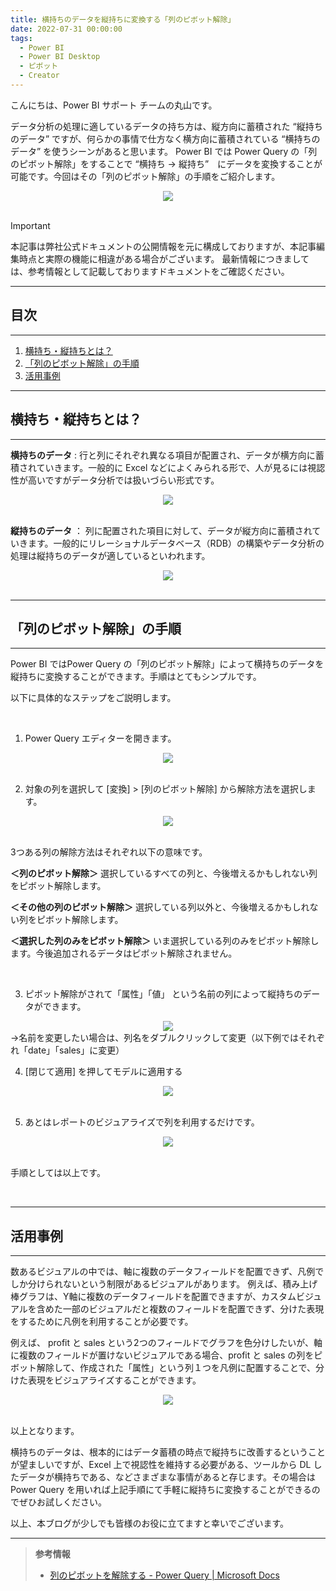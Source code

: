 ```yaml
---
title: 横持ちのデータを縦持ちに変換する「列のピボット解除」 
date: 2022-07-31 00:00:00
tags:
  - Power BI
  - Power BI Desktop
  - ピボット
  - Creator
---
```


こんにちは、Power BI サポート チームの丸山です。

データ分析の処理に適しているデータの持ち方は、縦方向に蓄積された “縦持ちのデータ” ですが、何らかの事情で仕方なく横方向に蓄積されている “横持ちのデータ” を使うシーンがあると思います。
Power BI では Power Query の「列のピボット解除」をすることで “横持ち → 縦持ち”　にデータを変換することが可能です。今回はその「列のピボット解除」の手順をご紹介します。

<!-- more -->

<div align="center">
<img src="1.png">
</div>

</br>

> [!IMPORTANT]
> 本記事は弊社公式ドキュメントの公開情報を元に構成しておりますが、本記事編集時点と実際の機能に相違がある場合がございます。
> 最新情報につきましては、参考情報として記載しておりますドキュメントをご確認ください。

---
## 目次
---
1. [横持ち・縦持ちとは？](#横持ち・縦持ちとは？)
2. [「列のピボット解除」の手順](#列のピボット解除の手順)
3. [活用事例](#活用事例)


---
## 横持ち・縦持ちとは？
---

**横持ちのデータ** : 行と列にそれぞれ異なる項目が配置され、データが横方向に蓄積されていきます。一般的に Excel などによくみられる形で、人が見るには視認性が高いですがデータ分析では扱いづらい形式です。

<div align="center">
<img src="2.png">
</div>

</br>

**縦持ちのデータ** ： 列に配置された項目に対して、データが縦方向に蓄積されていきます。一般的にリレーショナルデータベース（RDB）の構築やデータ分析の処理は縦持ちのデータが適しているといわれます。

<div align="center">
<img src="3.png">
</div>

</br>

---
## 「列のピボット解除」の手順
---

Power BI ではPower Query の「列のピボット解除」によって横持ちのデータを縦持ちに変換することができます。手順はとてもシンプルです。

以下に具体的なステップをご説明します。

</br>

1. Power Query エディターを開きます。

<div align="center">
<img src="4.png">
</div>

</br>

2. 対象の列を選択して [変換] > [列のピボット解除] から解除方法を選択します。

<div align="center">
<img src="5.png">
</div>

</br>

3つある列の解除方法はそれぞれ以下の意味です。

**＜列のピボット解除＞**
選択しているすべての列と、今後増えるかもしれない列をピボット解除します。

**＜その他の列のピボット解除＞**
選択している列以外と、今後増えるかもしれない列をピボット解除します。

**＜選択した列のみをピボット解除＞**
いま選択している列のみをピボット解除します。今後追加されるデータはピボット解除されません。

</br>

3. ピボット解除がされて「属性」「値」 という名前の列によって縦持ちのデータができます。

<div align="center">
<img src="6.png">
</div>
→名前を変更したい場合は、列名をダブルクリックして変更（以下例ではそれぞれ「date」「sales」に変更）

</br>

4. [閉じて適用] を押してモデルに適用する

<div align="center">
<img src="7.png">
</div>

</br>

5. あとはレポートのビジュアライズで列を利用するだけです。

<div align="center">
<img src="9.png">
</div>

</br>

手順としては以上です。

</br>

---
## 活用事例
---

数あるビジュアルの中では、軸に複数のデータフィールドを配置できず、凡例でしか分けられないという制限があるビジュアルがあります。
例えば、積み上げ棒グラフは、Y軸に複数のデータフィールドを配置できますが、カスタムビジュアルを含めた一部のビジュアルだと複数のフィールドを配置できず、分けた表現をするために凡例を利用することが必要です。

例えば、 profit と sales という2つのフィールドでグラフを色分けしたいが、軸に複数のフィールドが置けないビジュアルである場合、profit と sales の列をピボット解除して、作成された「属性」という列１つを凡例に配置することで、分けた表現をビジュアライズすることができます。

<div align="center">
<img src="8.png">
</div>

</br>

以上となります。

横持ちのデータは、根本的にはデータ蓄積の時点で縦持ちに改善するということが望ましいですが、Excel 上で視認性を維持する必要がある、ツールから DL したデータが横持ちである、などさまざまな事情があると存じます。その場合は Power Query を用いれば上記手順にて手軽に縦持ちに変換することができるのでぜひお試しください。



以上、本ブログが少しでも皆様のお役に立てますと幸いでございます。

---

> **参考情報**
> - [列のピボットを解除する - Power Query | Microsoft Docs](https://docs.microsoft.com/ja-jp/power-query/unpivot-column)
